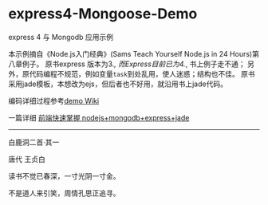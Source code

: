 # express4-Mongoose-Demo
express 4 与 Mongodb 应用示例

本示例摘自《Node.js入门经典》(Sams Teach Yourself Node.js in 24 Hours)第八章例子。
原书express 版本为3.*, 而Express目前已为4.*, 书上例子走不通；
另外，原代码编程不规范，例如变量`task`到处乱用，使人迷惑；结构也不佳。
原书采用jade模板，本想改为ejs，但后者也不好用，就沿用书上jade代码。


编码详细过程参考[demo Wiki](https://github.com/jiangwest/express4-Mongoose-Demo/wiki)

一篇详细 [前端快速掌握 nodejs+mongodb+express+jade](http://cwbuecheler.com/web/tutorials/2013/node-express-mongo/)

-----------
白鹿洞二首·其一

唐代 王贞白

读书不觉已春深，一寸光阴一寸金。

不是道人来引笑，周情孔思正追寻。
